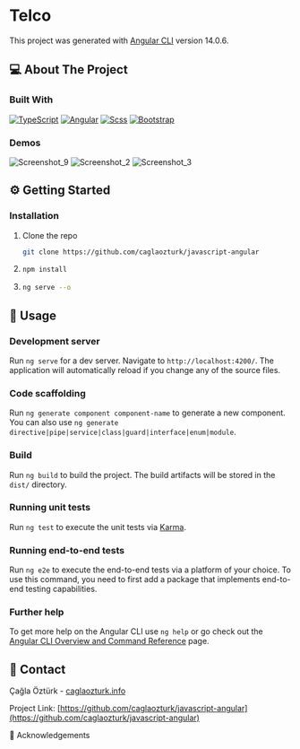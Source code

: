 # Telco

This project was generated with [Angular CLI](https://github.com/angular/angular-cli) version 14.0.6.

## 💻 About The Project

### Built With

[![TypeScript](https://img.shields.io/badge/TypeScript-198aff?style=for-the-badge&logo=typescript&logoColor=white)](https://www.typescriptlang.org/)
[![Angular](https://img.shields.io/badge/Angular-DD0031?style=for-the-badge&logo=angular&logoColor=white)](https://angular.io/)
[![Scss](https://img.shields.io/badge/Css3-007ACC?style=for-the-badge&logo=css3&logoColor=white)](https://sass-lang.com/)
[![Bootstrap](https://img.shields.io/badge/Bootstrap-563D7C?style=for-the-badge&logo=bootstrap&logoColor=white)](https://getbootstrap.com/docs/)

### Demos

![Screenshot_9](https://user-images.githubusercontent.com/26042284/185207075-a3d9da1d-0891-443b-96cc-8b00d32cdcf7.png)
![Screenshot_2](https://user-images.githubusercontent.com/26042284/184600957-6e42011d-2b44-4d2d-b7e1-825783a88ca0.png)
![Screenshot_3](https://user-images.githubusercontent.com/26042284/184600967-08152f89-2ecc-4c4f-ad3e-9d623b6c441f.png)


## ⚙️ Getting Started

### Installation

1. Clone the repo
    ```sh
    git clone https://github.com/caglaozturk/javascript-angular
    ```
2. 
    ```sh 
    npm install
    ```
3. 
    ```sh 
    ng serve --o
    ```

## 🚀 Usage

### Development server

Run `ng serve` for a dev server. Navigate to `http://localhost:4200/`. The application will automatically reload if you change any of the source files.

### Code scaffolding

Run `ng generate component component-name` to generate a new component. You can also use `ng generate directive|pipe|service|class|guard|interface|enum|module`.

### Build

Run `ng build` to build the project. The build artifacts will be stored in the `dist/` directory.

### Running unit tests

Run `ng test` to execute the unit tests via [Karma](https://karma-runner.github.io).

### Running end-to-end tests

Run `ng e2e` to execute the end-to-end tests via a platform of your choice. To use this command, you need to first add a package that implements end-to-end testing capabilities.

### Further help

To get more help on the Angular CLI use `ng help` or go check out the [Angular CLI Overview and Command Reference](https://angular.io/cli) page.

## 📧 Contact

Çağla Öztürk - [caglaozturk.info](https://www.linkedin.com/in/ozturkcagla/)

Project Link: [https://github.com/caglaozturk/javascript-angular](https://github.com/caglaozturk/javascript-angular)

🙏 Acknowledgements
